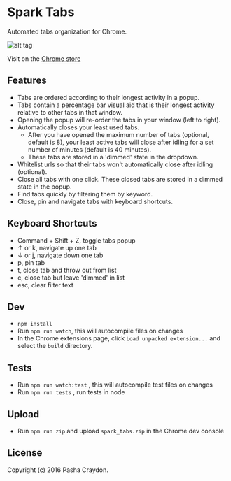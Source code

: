 # Spark Tabs

Automated tabs organization for Chrome.

![alt tag](https://github.com/pashasc/spark_tabs/blob/master/screen_shot.jpg)

Visit on the [Chrome store](https://chrome.google.com/webstore/detail/spark-tabs/mcbakkceggomfmikgcmcncoobaclkbam/ "Spark Tabs Chrome Extension")

## Features

* Tabs are ordered according to their longest activity in a popup.
* Tabs contain a percentage bar visual aid that is their longest activity relative to other tabs in that window.
* Opening the popup will re-order the tabs in your window (left to right).
* Automatically closes your least used tabs.
	* After you have opened the maximum number of tabs  (optional, default is 8),  your least active tabs will close after idling for a set number of minutes (default is 40 minutes).
	* These tabs are stored in a 'dimmed' state in the dropdown.
* Whitelist urls so that their tabs won't automatically close after idling (optional).
* Close all tabs with one click. These closed tabs are stored in a dimmed state in the popup.
* Find tabs quickly by filtering them by keyword.
* Close, pin and navigate tabs with keyboard shortcuts.

## Keyboard Shortcuts

* Command + Shift + Z, toggle tabs popup
* ↑ or k, navigate up one tab
* ↓ or j, navigate down one tab
* p, pin tab
* t, close tab and throw out from list
* c, close tab but leave 'dimmed' in list
* esc, clear filter text

## Dev

* ```npm install```
* Run ```npm run watch```, this will autocompile files on changes
* In the Chrome extensions page, click ```Load unpacked extension...``` and select the ```build``` directory.

## Tests

* Run ```npm run watch:test``` , this will autocompile test files on changes
* Run ```npm run tests``` , run tests in node

## Upload

* Run ```npm run zip``` and upload ```spark_tabs.zip``` in the Chrome dev console

## License

Copyright (c) 2016 Pasha Craydon.
